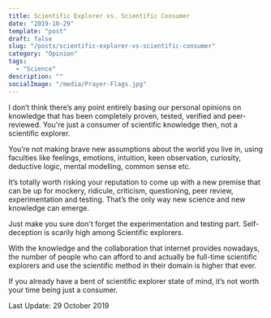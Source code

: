 ```yaml
---
title: Scientific Explorer vs. Scientific Consumer
date: "2019-10-29"
template: "post"
draft: false
slug: "/posts/scientific-explorer-vs-scientific-consumer"
category: "Opinion"
tags:
  - "Science"
description: ""
socialImage: "/media/Prayer-Flags.jpg"
---
```


I don’t think there’s any point entirely basing our personal opinions on knowledge that has been completely proven, tested, verified and peer-reviewed. You're just a consumer of scientific knowledge then, not a scientific explorer.

You’re not making brave new assumptions about the world you live in, using faculties like feelings, emotions, intuition, keen observation, curiosity, deductive logic, mental modelling, common sense etc.

It’s totally worth risking your reputation to come up with a new premise that can be up for mockery, ridicule, criticism, questioning, peer review, experimentation and testing. That’s the only way new science and new knowledge can emerge.

Just make you sure don't forget the experimentation and testing part. Self-deception is scarily high among Scientific explorers.

With the knowledge and the collaboration that internet provides nowadays, the number of people who can afford to and actually be full-time scientific explorers and use the scientific method in their domain is higher that ever.


If you already have a bent of scientific explorer state of mind, it’s not worth your time being just a consumer.

Last Update: 29 October 2019
